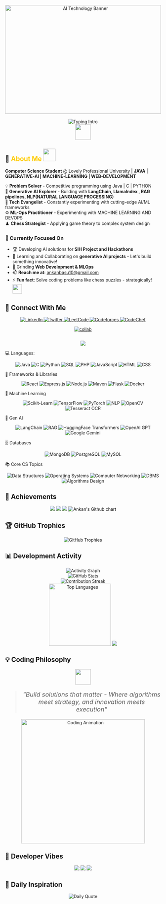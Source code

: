<div align="center">
  <img src="https://wallpaperaccess.com/full/5927911.gif" width="100%" height="350" alt="AI Technology Banner">
  <br><br>
  <img src="https://readme-typing-svg.herokuapp.com?font=Poppins&weight=500&size=25&pause=1000&center=true&vCenter=true&width=700&lines=Hey+there!+I'm+Ankan+Basu+%F0%9F%91%8B;ML%2C+Gen-AI%2C+ComputerVision+%26+WebDev+Enthusiast+⚡;4x+Hackathon+Winner+%F0%9F%8F%86;Always+learning+%26+building!+%F0%9F%9A%80" alt="Typing Intro">
  <br>
  <img src="https://media.giphy.com/media/hvRJCLFzcasrR4ia7z/giphy.gif" width="50">
</div> 



## 🧠 <span style="color:#ffcc00;">About Me</span> <img src="https://media.giphy.com/media/L1R1tvI9svkIWwpVYr/giphy.gif" width="40">

**Computer Science Student** @ Lovely Professional University | **JAVA** | **GENERATIVE-AI | MACHINE-LEARNING | WEB-DEVELOPMENT**  

💡 **Problem Solver** -  Competitive programming using Java | C | PYTHON  
🤖 **Generative AI Explorer** - Building with **LangChain, LlamaIndex , RAG pipelines, NLP(NATURAL LANGUAGE PROCESSING)**  
🚀 **Tech Evangelist** - Constantly experimenting with cutting-edge AI/ML frameworks  
⚙️ **ML-Ops Practitioner** - Experimenting with MACHINE LEARNING AND DEVOPS  
♟️ **Chess Strategist** - Applying game theory to complex system design  

### 🔭 **Currently Focused On**
- 🏆 Developing AI solutions for **SIH Project and Hackathons**
- 🤝 Learning and Collaborating on **generative AI projects** - Let's build something innovative!  
- 🌱 Grinding **Web Development & MLOps**  
- 📫 **Reach me at**: ankanbasu10@gmail.com  
- ⚡ **Fun fact**: Solve coding problems like chess puzzles - strategically! <img src="https://media.giphy.com/media/WUlplcMpOCEmTGBtBW/giphy.gif" width="30">



## 🤝 **Connect With Me**

<p align="center"> 
  <a href="https://www.linkedin.com/in/ankan-basu-595152271" target="_blank"> <img src="https://img.shields.io/badge/LinkedIn-Professional-0A66C2?logo=linkedin&style=for-the-badge" alt="LinkedIn"> </a> 
  <a href="https://x.com/AnkanBasu02" target="_blank"> <img src="https://img.shields.io/badge/Twitter-Tech%20Thoughts-1DA1F2?logo=twitter&style=for-the-badge" alt="Twitter"> </a> 
  <a href="https://leetcode.com/u/ankanbasu10/" target="_blank"> <img src="https://img.shields.io/badge/LeetCode-Solutions-FFA116?logo=leetcode&style=for-the-badge" alt="LeetCode"> </a> 
  <a href="https://codeforces.com/profile/ankanbasu10" target="_blank"> <img src="https://img.shields.io/badge/Codeforces-Competitions-1F8ACB?logo=codeforces&style=for-the-badge" alt="Codeforces"> </a> 
  <a href="https://www.codechef.com/users/ankanbasu10" target="_blank"> <img src="https://img.shields.io/badge/CodeChef-Rated%20Coder-5B4638?logo=codechef&style=for-the-badge" alt="CodeChef"> </a> 
</p>

<p align="center">
  <a href="mailto:ankanbasu10@gmail.com">
    <img src="https://img.shields.io/badge/Let's Collaborate-FF69B4?style=for-the-badge&logo=Handshake&logoColor=white" alt="collab">
  </a>
</p>


## 
<p align="center"> <img src="https://capsule-render.vercel.app/api?type=waving&color=0:A8E6CF,100:DCEDC1&height=120&section=header&text=🚀%20My%20Tech%20Stack&fontSize=28&fontColor=000000&animation=fadeIn"/>
</p>
💻 Languages:
<p align="center"> <img src="https://img.shields.io/badge/Java-ED8B00?logo=openjdk&logoColor=white" alt="Java"> <img src="https://img.shields.io/badge/C-00599C?logo=c&logoColor=white" alt="C"> <img src="https://img.shields.io/badge/Python-3776AB?logo=python&logoColor=white" alt="Python"> <img src="https://img.shields.io/badge/SQL-4479A1?logo=postgresql&logoColor=white" alt="SQL"> <img src="https://img.shields.io/badge/PHP-777BB4?logo=php&logoColor=white" alt="PHP"> <img src="https://img.shields.io/badge/JavaScript-F7DF1E?logo=javascript&logoColor=black" alt="JavaScript"> <img src="https://img.shields.io/badge/HTML-E34F26?logo=html5&logoColor=white" alt="HTML"> <img src="https://img.shields.io/badge/CSS-1572B6?logo=css3&logoColor=white" alt="CSS"> </p>
🧰 Frameworks & Libraries
<p align="center"> <img src="https://img.shields.io/badge/React-61DAFB?logo=react&logoColor=black" alt="React"> <img src="https://img.shields.io/badge/Express.js-000000?logo=express&logoColor=white" alt="Express.js"> <img src="https://img.shields.io/badge/Node.js-339933?logo=node.js&logoColor=white" alt="Node.js"> <img src="https://img.shields.io/badge/Maven-C71A36?logo=apache-maven&logoColor=white" alt="Maven"> <img src="https://img.shields.io/badge/Flask-000000?logo=flask&logoColor=white" alt="Flask"> <img src="https://img.shields.io/badge/Docker-2496ED?logo=docker&logoColor=white" alt="Docker"> </p>
🤖 Machine Learning
<p align="center"> <img src="https://img.shields.io/badge/Scikit--Learn-F7931E?logo=scikitlearn&logoColor=white" alt="Scikit-Learn"> <img src="https://img.shields.io/badge/TensorFlow-FF6F00?logo=tensorflow&logoColor=white" alt="TensorFlow"> <img src="https://img.shields.io/badge/PyTorch-EE4C2C?logo=pytorch&logoColor=white" alt="PyTorch"> <img src="https://img.shields.io/badge/NLP-4B8BBE?logo=spaCy&logoColor=white" alt="NLP"> <img src="https://img.shields.io/badge/OpenCV-5C3EE8?logo=opencv&logoColor=white" alt="OpenCV"> <img src="https://img.shields.io/badge/Tesseract_OCR-4285F4?logo=google&logoColor=white" alt="Tesseract OCR"> </p>
🤖 Gen AI
<p align="center"> <img src="https://img.shields.io/badge/LangChain-00ADD8?logo=langchain&logoColor=white" alt="LangChain"> <img src="https://img.shields.io/badge/RAG-6A5ACD?logo=readthedocs&logoColor=white" alt="RAG"> <img src="https://img.shields.io/badge/HuggingFace-FFBF00?logo=huggingface&logoColor=black" alt="HuggingFace Transformers"> <img src="https://img.shields.io/badge/OpenAI_GPT-412991?logo=openai&logoColor=white" alt="OpenAI GPT"> <img src="https://img.shields.io/badge/Google_Gemini-4285F4?logo=google&logoColor=white" alt="Google Gemini"> </p>
🗄️ Databases
<p align="center"> <img src="https://img.shields.io/badge/MongoDB-47A248?logo=mongodb&logoColor=white" alt="MongoDB"> <img src="https://img.shields.io/badge/PostgreSQL-4169E1?logo=postgresql&logoColor=white" alt="PostgreSQL"> <img src="https://img.shields.io/badge/MySQL-4479A1?logo=mysql&logoColor=white" alt="MySQL"> </p>
📚 Core CS Topics
<p align="center"> <img src="https://img.shields.io/badge/Data_Structures-4B0082?logo=codeforces&logoColor=white" alt="Data Structures"> <img src="https://img.shields.io/badge/Operating_Systems-008080?logo=linux&logoColor=white" alt="Operating Systems"> <img src="https://img.shields.io/badge/Computer_Networking-FF6347?logo=cisco&logoColor=white" alt="Computer Networking"> <img src="https://img.shields.io/badge/Database(DBMS)-8A2BE2?logo=sqlite&logoColor=white" alt="DBMS"> <img src="https://img.shields.io/badge/Algorithms_Design-DC143C?logo=geeksforgeeks&logoColor=white" alt="Algorithms Design"> 



</p>


## 🏅 Achievements

<p align="center">
  <img src="https://github-profile-summary-cards.vercel.app/api/cards/profile-details?username=ankan123basu&theme=monokai" />
  <img src="https://github-profile-summary-cards.vercel.app/api/cards/repos-per-language?username=ankan123basu&theme=monokai" />
  <img src="https://github-profile-summary-cards.vercel.app/api/cards/most-commit-language?username=ankan123basu&theme=monokai" />
  <img src="https://ghchart.rshah.org/ankan123basu" alt="Ankan's Github chart" />
</p>


## 🏆 **GitHub Trophies**

<p align="center">
  <img src="https://github-profile-trophy.vercel.app/?username=ankan123basu&theme=radical&column=4&margin-w=5" alt="GitHub Trophies" />
</p>



## 📊 **Development Activity**


<div align="center">
  <img src="https://github-readme-activity-graph.vercel.app/graph?username=ankan123basu&theme=react-dark&area=true&hide_border=true" alt="Activity Graph">
  <br>
  <img src="https://github-readme-stats.vercel.app/api?username=ankan123basu&show_icons=true&theme=vision-friendly-dark&include_all_commits=true" alt="GitHub Stats">
  <br>
  <img src="https://github-readme-streak-stats.herokuapp.com/?user=ankan123basu&theme=vision-friendly-dark" alt="Contribution Streak">
  <br>
  <img src="https://github-readme-stats.vercel.app/api/top-langs?username=ankan123basu&layout=compact&theme=vision-friendly-dark&langs_count=8" alt="Top Languages" height="200">
  <img src="https://capsule-render.vercel.app/api?type=waving&color=gradient&height=100&section=footer"/>
</div>







## 💡 **Coding Philosophy**
<div align="center">
  <img src="https://media.giphy.com/media/3o6Zt6ML6BklcajjsA/giphy.gif" width="50">
  <blockquote style="font-size: 20px; font-style: italic;">
    "Build solutions that matter - Where algorithms meet strategy, and innovation meets execution"
  </blockquote>
  <img src="https://media.giphy.com/media/qgQUggAC3Pfv687qPC/giphy.gif" width="400" alt="Coding Animation">
</div>



## 💬 Developer Vibes

<p align="center">
  <img src="https://img.shields.io/badge/Code-is%20like%20humor-blueviolet?style=for-the-badge">
  <img src="https://img.shields.io/badge/Stay-curious-red?style=for-the-badge">
  <img src="https://img.shields.io/badge/Keep shipping-fastgreen?style=for-the-badge">
</p>



## 🌟 **Daily Inspiration**

<div align="center">
  <img src="https://quotes-github-readme.vercel.app/api?type=horizontal&theme=radical" alt="Daily Quote">
</div>

